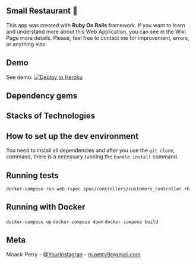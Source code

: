 ## Small Restaurant :fork_and_knife:

This app was created with **Ruby On Rails** framework. If you want to learn and understand more about this Web Application, you can see in the Wiki Page more details. Please, feel free to contact me for improvement, errors, or anything else.
## Demo
See demo:
[![Deploy to Heroku](https://www.herokucdn.com/deploy/button.png)](https://heroku.com/deploy)
## Dependency gems

## Stacks of Technologies

## How to set up the dev environment
You need to install all dependencies and after you use the `git clone`, command, there is a necessary running the `bundle install` command.

## Running tests
`docker-compose run web rspec spec/controllers/customers_controller.rb`

## Running with Docker
`docker-compose up`
`docker-compose down`
`docker-compose build`



## Meta

Moacir Petry – [@YourInstagran](https://instagran.com/moahpetry) – [m.petry9@gmail.com](mailto:m.petry9@gmail.com)


